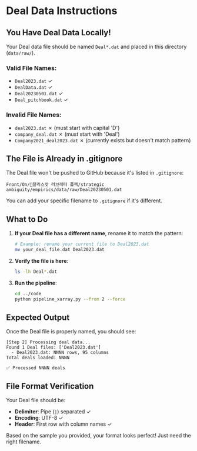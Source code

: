 # Deal Data Instructions

## You Have Deal Data Locally!

Your Deal data file should be named `Deal*.dat` and placed in this directory (`data/raw/`).

### Valid File Names:
- `Deal2023.dat` ✓
- `DealData.dat` ✓
- `Deal20230501.dat` ✓
- `Deal_pitchbook.dat` ✓

### Invalid File Names:
- `deal2023.dat` ✗ (must start with capital 'D')
- `company_deal.dat` ✗ (must start with 'Deal')
- `Company2021_deal2023.dat` ✗ (currently exists but doesn't match pattern)

## The File is Already in .gitignore

The Deal file won't be pushed to GitHub because it's listed in `.gitignore`:
```
Front/On/💌찰리스캇 러브레터 플젝/strategic ambiguity/empirics/data/raw/Deal20230501.dat
```

You can add your specific filename to `.gitignore` if it's different.

## What to Do

1. **If your Deal file has a different name**, rename it to match the pattern:
   ```bash
   # Example: rename your current file to Deal2023.dat
   mv your_deal_file.dat Deal2023.dat
   ```

2. **Verify the file is here**:
   ```bash
   ls -lh Deal*.dat
   ```

3. **Run the pipeline**:
   ```bash
   cd ../code
   python pipeline_xarray.py --from 2 --force
   ```

## Expected Output

Once the Deal file is properly named, you should see:
```
[Step 2] Processing deal data...
Found 1 Deal files: ['Deal2023.dat']
  - Deal2023.dat: NNNN rows, 95 columns
Total deals loaded: NNNN

✅ Processed NNNN deals
```

## File Format Verification

Your Deal file should be:
- **Delimiter**: Pipe (`|`) separated ✓
- **Encoding**: UTF-8 ✓
- **Header**: First row with column names ✓

Based on the sample you provided, your format looks perfect! Just need the right filename.
